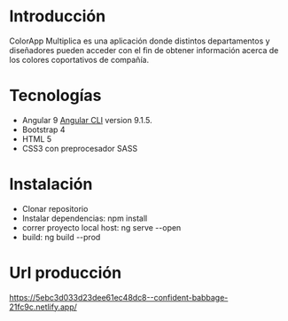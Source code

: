 # Introducción
ColorApp Multiplica es una aplicación donde distintos departamentos y diseñadores pueden acceder con el fin de obtener información acerca de los colores coportativos de compañía. 


# Tecnologías
- Angular 9 [Angular CLI](https://github.com/angular/angular-cli) version 9.1.5.
- Bootstrap 4
- HTML 5
- CSS3 con preprocesador SASS

# Instalación
- Clonar repositorio 
- Instalar dependencias: npm install
- correr proyecto local host: ng serve --open
- build: ng build --prod

# Url producción
https://5ebc3d033d23dee61ec48dc8--confident-babbage-21fc9c.netlify.app/
